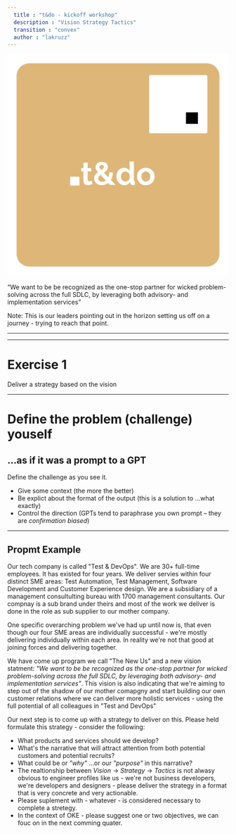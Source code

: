 ```yaml
---
  title : "t&do - kickoff workshop"
  description : "Vision Strategy Tactics"
  transition : "convex"
  author : "lakruzz"
---
```

<!-- Load it to see it live: https://reveals.thetechcollective.dev/markdownloader/?owner=thetechcollective&repo=presentations&file=tdo-vision-workshop.md --> 
<!-- .slide: data-background="#64505a" -->

![.t&do](./assets/t&do.png) <!-- .element style="height: 180px; margin: 0 auto 4rem auto; background: transparent;" -->

<q>We want to be be recognized as the one-stop partner for wicked problem-solving across the full SDLC, by leveraging both advisory- and implementation services</q>
<!-- .element style="color:white;" -->


Note:
This is our leaders pointing out in the horizon setting us off on a journey - trying to reach that point.

---
---
<!-- .slide: data-background="./assets/techthat.png" data-background-size="100px" data-background-position="bottom 20px left 20px" -->

# Exercise 1

Deliver a strategy based on the vision

---

# Define the problem (challenge) youself
## ...as if it was a prompt to a GPT

Define the challenge as you see it.

- Give some context (the more the better)
- Be explict about the format of the output (this is a solution to ...what exactly)
- Control the direction (GPTs tend to paraphrase you own prompt – they are _confirmation biased_)

---

<!-- .slide: data-background="./assets/techthat.png" data-background-size="100px" data-background-position="bottom 20px left 20px" style="font-size:15px;" -->
## Propmt Example

Our tech company is called "Test & DevOps". We are 30+ full-time employees. It has existed for four years.  We deliver servies within four distinct SME areas: Test Automation, Test Management, Software Development and Customer Experience design. We are a subsidiary of a management consultulting bureau with 1700 management consultants. Our compnay is a sub brand under theirs and most of the work we deliver is done in the role as sub supplier to our mother company.

One specific overarching problem we've had up until now is, that even though our four SME areas are individually successful - we're mostly delivering individually within each area. In reality we're not that good at joining forces and delivering together.

We have come up program we call "The New Us" and a new vision statment: _"We want to be be recognized as the one-stop partner for wicked problem-solving across the full SDLC, by leveraging both advisory- and implementation services"_. This vision is also indicating that we're aiming to step out of the shadow of our mother comapgny and start building our own customer relations where we can deliver more holistic services - using the full potential of all colleagues in "Test and DevOps"

Our next step is to come up with a strategy to deliver on this. Please held formulate this strategy - consider the following:

- What products and services should we develop? 
- What's the narrative that will attract attention from both potential customers and potential recruits?
- What could be or _"why"_ ...or our _"purpose"_ in this narrative?
- The realtionship between _Vision_ -> _Strategy_ -> _Tactics_ is not alwasy obvious to engineer profiles like us - we're not business developers, we're developers and designers - please deliver the strategy in a format that is very concrete and very actionable.
- Please suplement with - whatever - is considered necessary to complete a stretegy.
- In the context of OKE - please suggest one or two objectives, we can fouc on in the next comming quater.